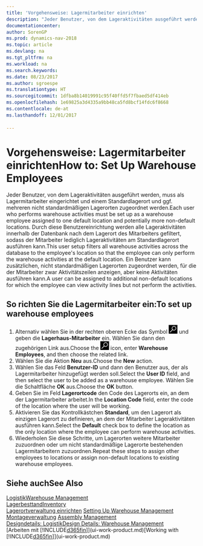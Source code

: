 ```yaml
---
title: 'Vorgehensweise: Lagermitarbeiter einrichten'
description: "Jeder Benutzer, von dem Lageraktivitäten ausgeführt werden, muss als Lagermitarbeiter eingerichtet und einem Standardlagerort und ggf. mehreren nicht standardmäßigen Lagerorten zugeordnet werden."
documentationcenter: 
author: SorenGP
ms.prod: dynamics-nav-2018
ms.topic: article
ms.devlang: na
ms.tgt_pltfrm: na
ms.workload: na
ms.search.keywords: 
ms.date: 08/23/2017
ms.author: sgroespe
ms.translationtype: HT
ms.sourcegitcommit: 1dfba8b14019991c95f40ffd5f7fbaed5df414eb
ms.openlocfilehash: 1e69825a3d4335a9bb48ca5fd8bcf14fdc6f8668
ms.contentlocale: de-at
ms.lasthandoff: 12/01/2017

---
```

# <a name="how-to-set-up-warehouse-employees"></a><span data-ttu-id="92ac0-103">Vorgehensweise: Lagermitarbeiter einrichten</span><span class="sxs-lookup"><span data-stu-id="92ac0-103">How to: Set Up Warehouse Employees</span></span>
<span data-ttu-id="92ac0-104">Jeder Benutzer, von dem Lageraktivitäten ausgeführt werden, muss als Lagermitarbeiter eingerichtet und einem Standardlagerort und ggf. mehreren nicht standardmäßigen Lagerorten zugeordnet werden.</span><span class="sxs-lookup"><span data-stu-id="92ac0-104">Each user who performs warehouse activities must be set up as a warehouse employee assigned to one default location and potentially more non-default locations.</span></span> <span data-ttu-id="92ac0-105">Durch diese Benutzereinrichtung werden alle Lageraktivitäten innerhalb der Datenbank nach dem Lagerort des Mitarbeiters gefiltert, sodass der Mitarbeiter lediglich Lageraktivitäten am Standardlagerort ausführen kann.</span><span class="sxs-lookup"><span data-stu-id="92ac0-105">This user setup filters all warehouse activities across the database to the employee's location so that the employee can only perform the warehouse activities at the default location.</span></span> <span data-ttu-id="92ac0-106">Ein Benutzer kann zusätzlichen, nicht standardmäßigen Lagerorten zugeordnet werden, für die der Mitarbeiter zwar Aktivitätszeilen anzeigen, aber keine Aktivitäten ausführen kann.</span><span class="sxs-lookup"><span data-stu-id="92ac0-106">A user can be assigned to additional non-default locations for which the employee can view activity lines but not perform the activities.</span></span>

## <a name="to-set-up-warehouse-employees"></a><span data-ttu-id="92ac0-107">So richten Sie die Lagermitarbeiter ein:</span><span class="sxs-lookup"><span data-stu-id="92ac0-107">To set up warehouse employees</span></span>  
1.  <span data-ttu-id="92ac0-108">Alternativ wählen Sie in der rechten oberen Ecke das Symbol ![Nach Seite oder Bericht suchen](media/ui-search/search_small.png "Nach Seite oder Bericht suchen") und geben die **Lagerhaus-Mitarbeiter** ein. Wählen Sie dann den zugehörigen Link aus.</span><span class="sxs-lookup"><span data-stu-id="92ac0-108">Choose the ![Search for Page or Report](media/ui-search/search_small.png "Search for Page or Report icon") icon, enter **Warehouse Employees**, and then choose the related link.</span></span>  
2. <span data-ttu-id="92ac0-109">Wählen Sie die Aktion **Neu** aus.</span><span class="sxs-lookup"><span data-stu-id="92ac0-109">Choose the **New** action.</span></span>  
3. <span data-ttu-id="92ac0-110">Wählen Sie das Feld **Benutzer-ID** und dann den Benutzer aus, der als Lagermitarbeiter hinzugefügt werden soll.</span><span class="sxs-lookup"><span data-stu-id="92ac0-110">Select the **User ID** field, and then select the user to be added as a warehouse employee.</span></span> <span data-ttu-id="92ac0-111">Wählen Sie die Schaltfläche **OK** aus.</span><span class="sxs-lookup"><span data-stu-id="92ac0-111">Choose the **OK** button.</span></span>  
6.  <span data-ttu-id="92ac0-112">Geben Sie im Feld **Lagerortcode** den Code des Lagerorts ein, an dem der Lagermitarbeiter arbeitet.</span><span class="sxs-lookup"><span data-stu-id="92ac0-112">In the **Location Code** field, enter the code of the location where the user will be working.</span></span>  
7.  <span data-ttu-id="92ac0-113">Aktivieren Sie das Kontrollkästchen **Standard**, um den Lagerort als einzigen Lagerort zu definieren, an dem der Mitarbeiter Lageraktivitäten ausführen kann.</span><span class="sxs-lookup"><span data-stu-id="92ac0-113">Select the **Default** check box to define the location as the only location where the employee can perform warehouse activities.</span></span>  
8.  <span data-ttu-id="92ac0-114">Wiederholen Sie diese Schritte, um Lagerorten weitere Mitarbeiter zuzuordnen oder um nicht standardmäßige Lagerorte bestehenden Lagermitarbeitern zuzuordnen.</span><span class="sxs-lookup"><span data-stu-id="92ac0-114">Repeat these steps to assign other employees to locations or assign non-default locations to existing warehouse employees.</span></span>  

## <a name="see-also"></a><span data-ttu-id="92ac0-115">Siehe auch</span><span class="sxs-lookup"><span data-stu-id="92ac0-115">See Also</span></span>  
[<span data-ttu-id="92ac0-116">Logistik</span><span class="sxs-lookup"><span data-stu-id="92ac0-116">Warehouse Management</span></span>](warehouse-manage-warehouse.md)  
[<span data-ttu-id="92ac0-117">Lagerbesttand</span><span class="sxs-lookup"><span data-stu-id="92ac0-117">Inventory</span></span>](inventory-manage-inventory.md)  
<span data-ttu-id="92ac0-118">[Lagerortverwaltung einrichten](warehouse-setup-warehouse.md)   </span><span class="sxs-lookup"><span data-stu-id="92ac0-118">[Setting Up Warehouse Management](warehouse-setup-warehouse.md)   </span></span>  
<span data-ttu-id="92ac0-119">[Montageverwaltung](assembly-assemble-items.md)  </span><span class="sxs-lookup"><span data-stu-id="92ac0-119">[Assembly Management](assembly-assemble-items.md)  </span></span>  
[<span data-ttu-id="92ac0-120">Designdetails: Logistik</span><span class="sxs-lookup"><span data-stu-id="92ac0-120">Design Details: Warehouse Management</span></span>](design-details-warehouse-management.md)  
<span data-ttu-id="92ac0-121">[Arbeiten mit [!INCLUDE[d365fin](includes/d365fin_md.md)]](ui-work-product.md)</span><span class="sxs-lookup"><span data-stu-id="92ac0-121">[Working with [!INCLUDE[d365fin](includes/d365fin_md.md)]](ui-work-product.md)</span></span>  


